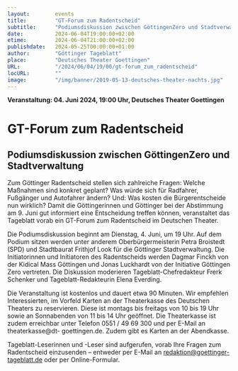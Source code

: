 ```yaml
---
layout:        events
title:         "GT-Forum zum Radentscheid"
subtitle:      "Podiumsdiskussion zwischen GöttingenZero und Stadtverwaltung"
date:          2024-06-04T19:00:00+02:00
etime:         2024-06-04T21:00:00+02:00
publishdate:   2024-05-25T00:00:00+01:00
author:        "Göttinger Tageblatt"
place:         "Deutsches Theater Goettingen"
URL:           "/2024/06/04/19/00/gt-forum_zum_radentscheid"
locURL:        ""
image:         "/img/banner/2019-05-13-deutsches-theater-nachts.jpg"
---
```


**Veranstaltung: 04. Juni 2024, 19:00 Uhr, Deutsches Theater Goettingen**

GT-Forum zum Radentscheid
===========

Podiumsdiskussion zwischen GöttingenZero und Stadtverwaltung
-----------
Zum Göttinger Radentscheid stellen sich zahlreiche Fragen: Welche Maßnahmen sind konkret geplant? Was würde sich für Radfahrer, Fußgänger und Autofahrer ändern? Und: Was kosten die Bürgerentscheide nun wirklich? Damit die Göttingerinnen und Göttinger bei der Abstimmung am 9. Juni gut informiert eine Entscheidung treffen können, veranstaltet das Tageblatt vorab ein GT-Forum zum Radentscheid im Deutschen Theater.

Die Podiumsdiskussion beginnt am Dienstag, 4. Juni, um 19 Uhr. Auf dem Podium sitzen werden unter anderem Oberbürgermeisterin Petra Broistedt (SPD) und Stadtbaurat Frithjof Look für die Göttinger Stadtverwaltung. Die Initiatorinnen und Initiatoren des Radentscheids werden Dagmar Finckh von der Kidical Mass Göttingen und Jonas Luckhardt von der Initiative Göttingen Zero vertreten. Die Diskussion moderieren Tageblatt-Chefredakteur Frerk Schenker und Tageblatt-Redakteurin Elena Everding.

Die Veranstaltung ist kostenlos und dauert etwa 90 Minuten. Wir empfehlen Interessierten, im Vorfeld Karten an der Theaterkasse des Deutschen Theaters zu reservieren. Diese ist montags bis freitags von 10 bis 19 Uhr sowie an Sonnabenden von 11 bis 14 Uhr geöffnet. Die Theaterkasse ist zudem erreichbar unter Telefon 0551 / 49 69 300 und per E-Mail an theaterkasse@dt- goettingen.de. Zudem gibt es Karten an der Abendkasse.

Tageblatt-Leserinnen und -Leser sind aufgerufen, vorab Ihre Fragen zum Radentscheid einzusenden – entweder per E-Mail an redaktion@goettinger-tageblatt.de oder per Online-Formular.


